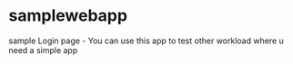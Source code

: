 # samplewebapp
sample Login page - You can use this app to test other workload where u need a simple app

